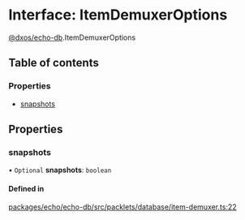 # Interface: ItemDemuxerOptions

[@dxos/echo-db](../modules/dxos_echo_db.md).ItemDemuxerOptions

## Table of contents

### Properties

- [snapshots](dxos_echo_db.ItemDemuxerOptions.md#snapshots)

## Properties

### snapshots

• `Optional` **snapshots**: `boolean`

#### Defined in

[packages/echo/echo-db/src/packlets/database/item-demuxer.ts:22](https://github.com/dxos/dxos/blob/32ae9b579/packages/echo/echo-db/src/packlets/database/item-demuxer.ts#L22)
